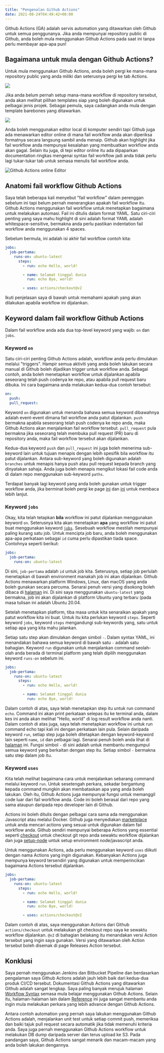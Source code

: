 ```yaml
---
title: "Pengenalan Github Actions"
date: 2021-08-24T04:49:42+08:00
---
```


Github Actions (GA) adalah servis automation yang ditawarkan oleh Github untuk semua penggunanya. Jika anda mempunyai repository public di Github, anda boleh mula menggunakan Github Actions pada saat ini tanpa perlu membayar apa-apa pun!


## Bagaimana untuk mula dengan Github Actions?

Untuk mula menggunakan Github Actions, anda boleh pergi ke mana-mana repository public yang anda miliki dan seterusnya pergi ke tab Actions.

![](images/actions-tab.png)

Jika anda belum pernah setup mana-mana workflow di repository tersebut, anda akan melihat pilihan templates siap yang boleh digunakan untuk pelbagai jenis projek. Sebagai pemula, saya cadangkan anda mula dengan template barebones yang ditawarkan.

![](images/actions-get-started.png)

Anda boleh menggunakan editor local di komputer sendiri tapi Github juga ada menawarkan editor online di mana fail workflow anda akan diperiksa formatnya secara langsung sambil anda menaip. Github akan highlight jika fail workflow anda mempunyai kesalahan yang membuatkan workflow anda akan gagal. Selain itu juga, di tepi editor online itu ada dipaparkan documentation ringkas mengenai syntax fail workflow jadi anda tidak perlu lagi tukar-tukar tab untuk semasa menulis fail workflow anda.

![Github Actions online Editor](images/actions-editor.png)

## Anatomi fail workflow Github Actions

Saya telah beberapa kali menyebut "fail workflow" dalam perenggan sebelum ini tapi belum pernah menerangkan apakah fail workflow itu. Github Actions menggunakan fail workflow untuk menetapkan bagaimana untuk melakukan automasi. Fail ini ditulis dalam format YAML. Satu ciri-ciri penting yang saya mahu highlight di sini adalah format YAML adalah whitespace-sensitive, bermakna anda perlu pastikan indentation fail workflow anda menggunakan 4 spaces.

Sebelum bermula, ini adalah isi akhir fail workflow contoh kita:

```yaml
jobs:
  job-pertama:
    runs-on: ubuntu-latest
      steps:
        - run: echo Hello, world!

        - name: Selamat tinggal dunia
          run: echo Bye, world!

        - uses: actions/checkout@v2
```

Ikuti penjelasan saya di bawah untuk memahami apakah yang akan dilakukan apabila workflow ini dijalankan.

## Keyword dalam fail workflow Github Actions

Dalam fail workflow anda ada dua top-level keyword yang wajib: `on` dan `jobs`.

### Keyword `on`

Satu ciri-ciri penting Github Actions adalah, workflow anda perlu dimulakan melalui "triggers". Hampir semua aktiviti yang anda boleh lakukan secara manual di Github boleh dijadikan trigger untuk workflow anda. Sebagai contoh, anda boleh menetapkan workflow untuk dijalankan apabila seseorang telah push codenya ke repo, atau apabila pull request baru dibuka. Ini cara bagaimana anda melakukan kedua-dua contoh tersebut:

```yaml
on:
  push:
  pull_request:
```

Keyword `on` digunakan untuk menanda bahawa semua keyword dibawahnya adalah event-event dimana fail workflow anda patut dijalankan. `push` bermakna apabila seseorang telah push codenya ke repo anda, maka Github Actions akan menjalankan fail workflow tersebut. `pull_request` pula bermakna jika seseorang telah membuka pull request (PR) baru di repository anda, maka fail workflow tersebut akan dijalankan.

Kedua-dua keyword `push` dan `pull_request` ini juga boleh menerima sub-keyword lain untuk tujuan menapis dengan lebih spesifik bila workflow itu patut dijalankan. Antara sub-keyword yang boleh digunakan adalah `branches` untuk menapis hanya push atau pull request kepada branch yang dinyatakan sahaja. Anda juga boleh menapis mengikut lokasi fail code anda di dalam repo menggunakan sub-keyword `paths`.

Terdapat banyak lagi keyword yang anda boleh gunakan untuk trigger workflow anda, jika berminat boleh pergi ke page [ini](https://docs.github.com/en/actions/reference/workflow-syntax-for-github-actions#on) dan [ini](https://docs.github.com/en/actions/reference/events-that-trigger-workflows#webhook-events) untuk membaca lebih lanjut.

### Keyword `jobs`

Okay, kita telah tetapkan **bila** workflow ini patut dijalankan menggunakan keyword `on`. Seterusnya kita akan menetapkan **apa** yang workflow ini patut buat menggunakan keyword [`jobs`](https://docs.github.com/en/actions/reference/workflow-syntax-for-github-actions#jobs). Sesebuah workflow mestilah mempunyai paling kurang satu job. Untuk mencipta job baru, anda boleh menggunakan apa-apa perkataan sebagai `id` cuma perlu dipastikan tiada space. Contohnya seperti berikut:

```yaml
jobs:
  job-pertama:
    runs-on: ubuntu-latest
```

Di sini, `job-pertama` adalah `id` untuk job kita. Seterusnya, setiap job perlulah menetapkan di bawah environment manakah job ini akan dijalankan. Github Actions menawarkan platform Windows, Linux, dan macOS yang anda boleh gunakan secara percuma. Senarai penuh versi yang disokong boleh dibaca di [halaman](https://docs.github.com/en/actions/reference/workflow-syntax-for-github-actions#jobsjob_idruns-on) ini. Di sini saya menggunakan `ubuntu-latest` yang bermakna, job ini akan dijalankan di platform Ubuntu yang terbaru (pada masa tulisan ini adalah Ubuntu 20.04.

Setelah menetapkan platform, tiba masa untuk kita senaraikan apakah yang patut workflow kita ini buat. Untuk itu kita perlukan keyword `steps`. Seperti keyword `jobs`, keyword `steps` mengandungi sub-keywords yang, satu untuk setiap apa yang kita mahu jalankan.

Setiap satu step akan dimulakan dengan simbol `-`. Dalam syntax YAML, ini menandakan bahawa semua keyword di bawah satu `-` adalah satu bahagian. Keyword `run` digunakan untuk menjalankan command seolah-olah anda berada di terminal platform yang telah dipilih menggunakan keyword `runs-on` sebelum ini.

```yaml
jobs:
  job-pertama:
    runs-on: ubuntu-latest
      steps:
        - run: echo Hello, world!

        - name: Selamat tinggal dunia
          run: echo Bye, world!
```

Dalam contoh di atas, saya telah menetapkan step itu untuk run command `echo`. Command ini akan print perkataan selepas itu ke terminal anda, dalam kes ini anda akan melihat "Hello, world" di log result workflow anda nanti. Dalam contoh di atas juga, saya telah menetapkan workflow ini untuk run command echo tapi kali ini dengan perkataan lain pula. Selain daripada keyword `run`, setiap step juga boleh ditetapkan dengan keyword-keyword lain seperti `name`, `id` dan pelbagai lagi. Senarai penuh boleh anda lihat di [halaman](https://docs.github.com/en/actions/reference/workflow-syntax-for-github-actions#jobsjob_idsteps) ini. Fungsi simbol `-` di sini adalah untuk membantu mengumpul semua keyword yang berkaitan dengan step itu. Setiap simbol `-` bermakna satu step dalam job itu.

### Keyword `uses`

Kita telah melihat bagaimana cara untuk menjalankan sebarang command melalui keyword `run`. Untuk sesetengah perkara, sekadar bergantung kepada command mungkin akan membataskan apa yang anda boleh lakukan. Oleh itu, Github Actions juga mempunyai fungsi untuk memanggil code luar dari fail workflow anda. Code ini boleh berasal dari repo yang sama ataupun daripada repo developer lain di Github.

Actions ini boleh ditulis dengan pelbagai cara sama ada menggunakan Javascript atau melalui Docker. Github juga menyediakan [marketplace](https://github.com/marketplace?type=actions) untuk anda mencari actions yang sesuai untuk digunakan dalam fail workflow anda. Github sendiri mempunyai beberapa Actions yang essential seperti [checkout](https://github.com/marketplace/actions/checkout) untuk checkout git repo anda sewaktu workflow dijalankan dan juga [setup-node](https://github.com/actions/setup-node) untuk setup environment node/javascript anda.

Untuk menggunakan Actions, ada perlu menggunakan keyword `uses` diikuti dengan nama Actions yang ingin digunakan. Kebanyakan Actions juga mempunya keyword tersendiri yang digunakan untuk memperincikan bagaimana Actions tersebut dijalankan.

```yaml
jobs:
  job-pertama:
    runs-on: ubuntu-latest
      steps:
        - run: echo Hello, world!

        - name: Selamat tinggal dunia
          run: echo Bye, world!

        - uses: actions/checkout@v2
```

Dalam contoh di atas, saya menggunakan Actions dari Github `actions/checkout` untuk melakukan git checkout repo saya ke sewaktu workflow dijalankan. `@v2` di bahagian belakang itu menandakan versi Action tersebut yang ingin saya gunakan. Versi yang ditawarkan oleh Action tersebut boleh disemak di page Releases Action tersebut.

## Konklusi

Saya pernah menggunakan Jenkins dan Bitbucket Pipeline dan berdasarkan pengalaman saya Github Actions adalah jauh lebih baik dari kedua-dua produk CI/CD tersebut. Dokumentasi Github Actions yang ditawarkan Github adalah sangat lengkap. Saya paling banyak merujuk halaman [Workflow Syntax](https://docs.github.com/en/actions/reference/workflow-syntax-for-github-actions) semasa mula belajar menggunakan Github Actions. Selain itu, halaman-halaman lain dalam [Reference](https://docs.github.com/en/actions/reference) ini juga sangat membantu anda ingin mula melakukan perkara yang lebih advance dengan Github Actions.

Antara contoh automation yang pernah saya lakukan menggunakan Github Actions adalah, menjalankan unit test untuk setiap commit push, memeriksa dan baiki tajuk pull request secara automatik jika tidak memenuhi kriteria anda. Saya juga pernah menggunakan Github Actions workflow untuk melakukan DB dump daripada server dan terus upload ke S3. Pada pandangan saya, Github Actions sangat menarik dan macam-macam yang anda boleh lakukan dengannya.

